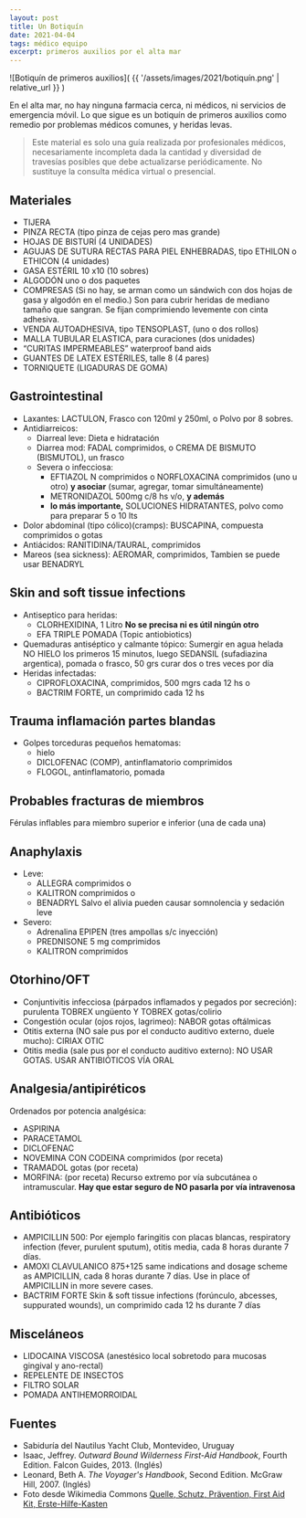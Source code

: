 ```yaml
---
layout: post
title: Un Botiquín
date: 2021-04-04
tags: médico equipo
excerpt: primeros auxilios por el alta mar
---
```


![Botiquín de primeros auxilios](
  {{ '/assets/images/2021/botiquín.png' | relative_url }}
)

En el alta mar, no hay ninguna farmacia cerca, ni médicos, ni servicios de
emergencia móvil.
Lo que sigue es un botiquín de primeros auxilios como remedio por
problemas médicos comunes, y heridas levas.

> Este material es solo una guía realizada por profesionales médicos, necesariamente incompleta dada la cantidad y diversidad de travesías posibles que debe actualizarse periódicamente. No sustituye la consulta médica virtual o presencial.

## Materiales
- TIJERA
- PINZA RECTA (tipo pinza de cejas pero mas grande)
- HOJAS DE BISTURÍ (4 UNIDADES)
- AGUJAS DE SUTURA RECTAS PARA PIEL ENHEBRADAS, tipo ETHILON o ETHICON (4 unidades)
- GASA ESTÉRIL 10 x10 (10 sobres)
- ALGODÓN uno o dos paquetes
- COMPRESAS (Si no hay, se arman como un sándwich con dos hojas de gasa y algodón en el medio.) Son para cubrir heridas de mediano tamaño que sangran. Se fijan comprimiendo levemente con cinta adhesiva.
- VENDA AUTOADHESIVA, tipo TENSOPLAST, (uno o dos rollos)
- MALLA TUBULAR ELASTICA, para curaciones (dos unidades)
- “CURITAS IMPERMEABLES” waterproof band aids
- GUANTES DE LATEX ESTÉRILES, talle 8 (4 pares)
- TORNIQUETE (LIGADURAS DE GOMA) 

## Gastrointestinal
- Laxantes: LACTULON, Frasco con 120ml y 250ml, o Polvo por 8 sobres.
- Antidiarreicos:
    - Diarreal leve: Dieta e hidratación
    - Diarrea mod: FADAL comprimidos, o CREMA DE BISMUTO (BISMUTOL), un frasco
    - Severa o infecciosa:
        - EFTIAZOL N comprimidos o NORFLOXACINA comprimidos (uno u otro)
          **y asociar** (sumar, agregar, tomar simultáneamente)
        - METRONIDAZOL 500mg c/8 hs v/o, **y además**
        - **lo más importante,** SOLUCIONES HIDRATANTES, polvo como para preparar 5 o 10 lts
- Dolor abdominal (tipo cólico)(cramps): BUSCAPINA, compuesta comprimidos o gotas
- Antiácidos: RANITIDINA/TAURAL, comprimidos
- Mareos (sea sickness): AEROMAR, comprimidos, Tambien se puede usar BENADRYL

## Skin and soft tissue infections
- Antiseptico para heridas:
    - CLORHEXIDINA, 1 Litro **No se precisa ni es útil ningún otro**
    - EFA TRIPLE POMADA (Topic antiobiotics)
- Quemaduras antiséptico y calmante tópico: Sumergir en agua helada NO HIELO
  los primeros 15 minutos, luego
  SEDANSIL (sufadiazina argentica), pomada o frasco, 50 grs curar dos o tres
  veces por día
- Heridas infectadas:
    - CIPROFLOXACINA, comprimidos, 500 mgrs cada 12 hs o
    - BACTRIM FORTE, un comprimido cada 12 hs

## Trauma inflamación partes blandas
- Golpes torceduras pequeños hematomas:
    - hielo
    - DICLOFENAC (COMP), antinflamatorio comprimidos
    - FLOGOL, antinflamatorio, pomada

## Probables fracturas de miembros
Férulas inflables para miembro superior e inferior (una de cada una)

## Anaphylaxis
- Leve:
    - ALLEGRA comprimidos o
    - KALITRON comprimidos o
    - BENADRYL Salvo el alivia pueden causar somnolencia y sedación leve
- Severo:
    - Adrenalina EPIPEN (tres ampollas s/c inyección) 
    - PREDNISONE 5 mg comprimidos
    - KALITRON comprimidos

## Otorhino/OFT
- Conjuntivitis infecciosa (párpados inflamados y pegados por secreción): purulenta TOBREX ungüento Y TOBREX gotas/colirio
- Congestión ocular (ojos rojos, lagrimeo): NABOR gotas oftálmicas
- Otitis externa (NO sale pus por el conducto auditivo externo, duele mucho): CIRIAX OTIC
- Otitis media (sale pus por el conducto auditivo externo): NO USAR GOTAS. USAR ANTIBIÓTICOS VÍA ORAL

## Analgesia/antipiréticos
Ordenados por potencia analgésica:
- ASPIRINA
- PARACETAMOL
- DICLOFENAC
- NOVEMINA CON CODEINA comprimidos (por receta)
- TRAMADOL gotas (por receta)
- MORFINA: (por receta) Recurso extremo por vía subcutánea o intramuscular. **Hay que estar seguro de NO pasarla por vía intravenosa**

## Antibióticos
- AMPICILLIN 500: Por ejemplo faringitis con placas blancas, respiratory infection (fever, purulent sputum), otitis media, cada 8 horas durante 7 días.
- AMOXI CLAVULANICO 875+125 same indications and dosage scheme as AMPICILLIN,
  cada 8 horas durante 7 días. Use in place of AMPICILLIN in more severe cases.
- BACTRIM FORTE Skin & soft tissue infections (forúnculo, abcesses, suppurated wounds), un comprimido cada 12 hs durante 7 días

## Misceláneos
- LIDOCAINA VISCOSA (anestésico local sobretodo para mucosas gingival y ano-rectal)
- REPELENTE DE INSECTOS
- FILTRO SOLAR
- POMADA ANTIHEMORROIDAL

## Fuentes
- Sabiduría del Nautilus Yacht Club, Montevideo, Uruguay
- Isaac, Jeffrey. _Outward Bound Wilderness First-Aid Handbook_, Fourth Edition.
  Falcon Guides, 2013. (Inglés)
- Leonard, Beth A. _The Voyager's Handbook_, Second Edition. McGraw Hill, 2007.
  (Inglés)
- Foto desde Wikimedia Commons
  [Quelle, Schutz, Prävention, First Aid Kit, Erste-Hilfe-Kasten](
    https://commons.wikimedia.org/wiki/File:First_Aid_Kit.png)
